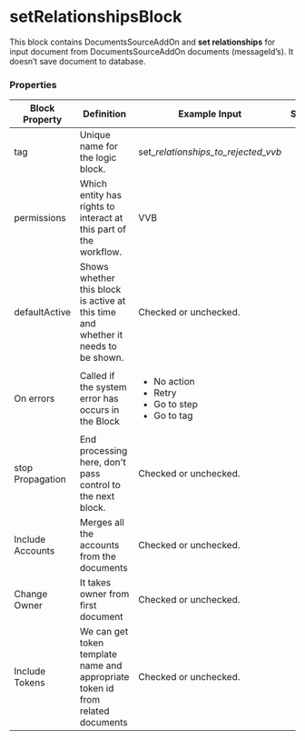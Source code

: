# setRelationshipsBlock

This block contains DocumentsSourceAddOn and **set relationships** for input document from DocumentsSourceAddOn documents (messageId’s). It doesn’t save document to database.

### Properties

| Block Property   | Definition                                                                        | Example Input                                                                         | Status |
| ---------------- | --------------------------------------------------------------------------------- | ------------------------------------------------------------------------------------- | ------ |
| tag              | Unique name for the logic block.                                                  | set\__relationships\_to\_rejected\_vvb_                                               |        |
| permissions      | Which entity has rights to interact at this part of the workflow.                 | VVB                                                                                   |        |
| defaultActive    | Shows whether this block is active at this time and whether it needs to be shown. | Checked or unchecked.                                                                 |        |
| On errors        | Called if the system error has occurs in the Block                                | <p></p><ul><li>No action</li><li>Retry</li><li>Go to step</li><li>Go to tag</li></ul> |        |
| stop Propagation | End processing here, don't pass control to the next block.                        | Checked or unchecked.                                                                 |        |
| Include Accounts | Merges all the accounts from the documents                                        | Checked or unchecked.                                                                 |        |
| Change Owner     | It takes owner from first document                                                | Checked or unchecked.                                                                 |        |
| Include Tokens   | We can get token template name and appropriate token id from related documents    | Checked or unchecked.                                                                 |        |
